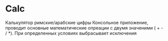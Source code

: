 # Calc
Калькулятор римские/арабские цифры
Консольное приложение, проводит основные математические опреации с двумя значеними ( + - / *). При определенных условиях выбрасывает исключения
